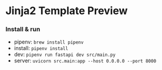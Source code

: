 # Jinja2 Template Preview

### Install & run
* pipenv: ```brew install pipenv```
* install: ```pipenv install```
* dev: ```pipenv run fastapi dev src/main.py```
* server: ```uvicorn src.main:app --host 0.0.0.0 --port 8000```